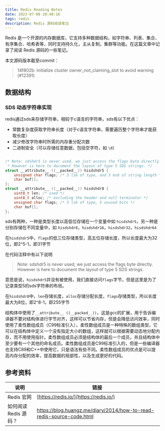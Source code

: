 ```yaml
---
title: Redis Reading Notes
date: 2023-07-08 20:40:16
tags: redis
description: Redis 源码阅读笔记
---
```


Redis 是一个开源的内存数据库，它支持多种数据结构，如字符串、列表、集合、有序集合、哈希表等，同时支持持久化，主从复制，集群等功能。在这篇文章中记录了阅读 Redis 源码的一些笔记。

<!-- more -->

本文源码版本截至commit：
> 14f802b: Initialize cluster owner_not_claiming_slot to avoid warning (#12391)

## 数据结构

### SDS 动态字符串实现

redis通过sds来存储字符串，相较于c语言的字符串，sds有以下优点：

- 常数复杂度获取字符串长度（对于c语言字符串，需要遍历整个字符串才能获取长度）
- 减少修改字符串时所需的内存重分配次数
- 二进制安全（可以存储任意数据，包括空字符，如 `\0`）

```c

/* Note: sdshdr5 is never used, we just access the flags byte directly.
 * However is here to document the layout of type 5 SDS strings. */
struct __attribute__ ((__packed__)) hisdshdr5 {
    unsigned char flags; /* 3 lsb of type, and 5 msb of string length */
    char buf[];
};
struct __attribute__ ((__packed__)) hisdshdr8 {
    uint8_t len; /* used */
    uint8_t alloc; /* excluding the header and null terminator */
    unsigned char flags; /* 3 lsb of type, 5 unused bits */
    char buf[];
};
```

sds有两种，一种是类型长度以高低位存储在一个变量中如 `hisdshdr5`，另一种是分别存储在不同变量中，如 `hisdshdr8`，`hisdshdr16`，`hisdshdr32`，`hisdshdr64`

在`hisdshdr5`中，`flags`的低三位存储类型，高五位存储长度，所以长度最大为32位，即2^5-1，即31字节

在代码注释中有以下说明

> Note: sdshdr5 is never used, we just access the flags byte directly.
> However is here to document the layout of type 5 SDS strings.

意思是说，`hisdshdr5`并没有被使用，我们直接访问`flags`字节，但是这里是为了记录类型5的sds字符串的布局。

在`hisdshdr8`中，`len`存储长度，`alloc`存储分配长度，`flags`存储类型，所以长度最大为8位，即2^8-1，即255字节

结构体中使用了`__attribute__ ((__packed__))`，这是gcc的扩展，用于告诉编译器不要对结构体进行字节对齐，这样可以节省内存，但是会降低访问效率，同时使用了柔性数组成员（C99标准引入），柔性数组成员是一种特殊的数组类型，它可以在结构体中定义一个没有指定大小的数组，这样就可以根据需要动态地分配内存，而不用使用指针。柔性数组成员必须是结构体的最后一个成员，并且结构体中至少要有一个其他的命名成员。柔性数组成员是C99标准引入的，但是一些编译器也支持C89和C++中使用它，只是语法有些不同。柔性数组成员的优点是可以提高内存分配的效率，提高数据的局部性，以及生成更好的代码。

## 参考资料

| 说明 | 链接 |
| ---- | ---- |
| Redis 官网 | [https://redis.io/](https://redis.io/) |
| 如何阅读 Redis 源码？ | <https://blog.huangz.me/diary/2014/how-to-read-redis-source-code.html> |
